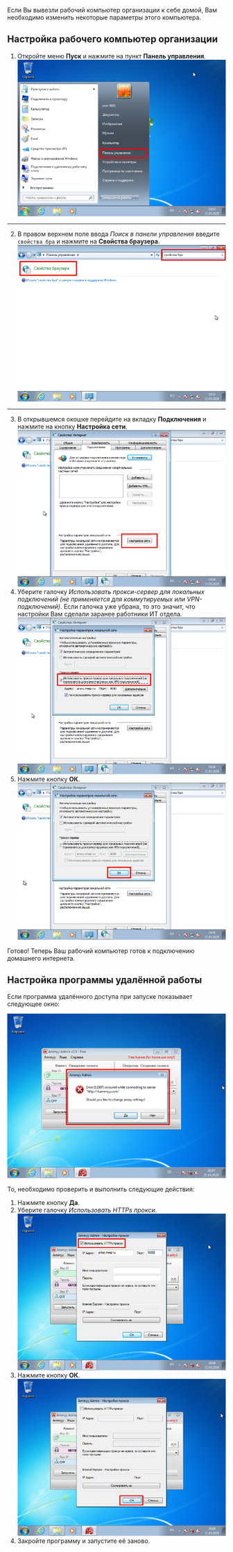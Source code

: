 Если Вы вывезли рабочий компьютер организации к себе домой, Вам необходимо изменить некоторые параметры этого компьютера.

## Настройка рабочего компьютер организации

1. Откройте меню **Пуск** и нажмите на пункт **Панель управления**.  
[![](assets/img/0001.png)](assets/img/0001.png)
---
2. В правом верхнем поле ввода *Поиск в панели управления* введите `свойства бра` и нажмите на **Свойства браузера**.  
[![](assets/img/0003.png)](assets/img/0003.png)
---
3. В открывшемся окошке перейдите на вкладку **Подключения** и нажмите на кнопку **Настройка сети**.  
[![](assets/img/0004.png)](assets/img/0004.png)
4. Уберите галочку *Использовать прокси-сервер для локальных подключений (не применяется для коммутируемых или VPN-подключений)*. Если галочка уже убрана, то это значит, что настройки Вам сделали заранее работники ИТ отдела.  
[![](assets/img/0005.png)](assets/img/0005.png)
5. Нажмите кнопку **ОК**.  
[![](assets/img/0006.png)](assets/img/0006.png)

Готово! Теперь Ваш рабочий компьютер готов к подключению домашнего интернета.

## Настройка программы удалённой работы

Если программа удалённого доступа при запуске показывает следующее окно:

[![](assets/img/0011.png)](assets/img/0011.png)

То, необходимо проверить и выполнить следующие действия:

1. Нажмите кнопку **Да**.
2. Уберите галочку *Использовать HTTPs прокси*.  
[![](assets/img/0012.png)](assets/img/0012.png)
3. Нажмите кнопку **ОК**.  
[![](assets/img/0013.png)](assets/img/0013.png)
4. Закройте программу и запустите её заново.
